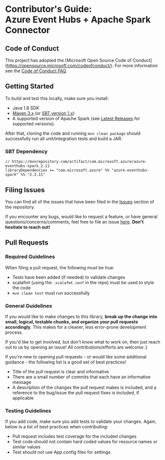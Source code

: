 # Contributor's Guide:<br>Azure Event Hubs + Apache Spark Connector 

## Code of Conduct

This project has adopted the [Microsoft Open Source Code of Conduct]
(https://opensource.microsoft.com/codeofconduct/). For more information 
see the [Code of Conduct FAQ](https://opensource.microsoft.com/codeofconduct/faq/). 

## Getting Started

To build and test this locally, make sure you install:
- Java 1.8 SDK
- [Maven 3.x](https://maven.apache.org/download.cgi) (or [SBT version 1.x](https://www.scala-sbt.org/1.x/docs/index.html))
- A supported version of Apache Spark (see [Latest Releases](/README.md#latest-releases) for supported versions). 

After that, cloning the code and running `mvn clean package` should successfully 
run all unit/integration tests and build a JAR. 
 
### SBT Dependency

    // https://mvnrepository.com/artifact/com.microsoft.azure/azure-eventhubs-spark_2.11
    libraryDependencies += "com.microsoft.azure" %% "azure-eventhubs-spark" %% "2.3.11"
 
## Filing Issues

You can find all of the issues that have been filed in the [Issues](https://github.com/Azure/spark-eventhubs/issues) 
section of the repository.

If you encounter any bugs, would like to request a feature, or have general 
questions/concerns/comments, feel free to file an issue [here](https://github.com/Azure/spark-eventhubs/issues/new).
**Don't hesitate to reach out!**

## Pull Requests

### Required Guidelines

When filing a pull request, the following must be true:

- Tests have been added (if needed) to validate changes
- scalafmt (using the `.scalafmt.conf` in the repo) must be used to style the code 
- `mvn clean test` must run successfully  

### General Guidelines

If you would like to make changes to this library, **break up the change into small, 
logical, testable chunks, and organize your pull requests accordingly**. This makes 
for a cleaner, less error-prone development process. 

If you'd like to get involved, but don't know what to work on, then just reach out to 
us by opening an issue! All contributions/efforts are welcome :) 

If you're new to opening pull requests - or would like some additional guidance - the 
following list is a good set of best practices! 

- Title of the pull request is clear and informative
- There are a small number of commits that each have an informative message
- A description of the changes the pull request makes is included, and a reference to the bug/issue the pull request fixes is included, if applicable

### Testing Guidelines

If you add code, make sure you add tests to validate your changes. Again, below is a 
list of best practices when contributing: 

- Pull request includes test coverage for the included changes
- Test code should not contain hard coded values for resource names or similar values
- Test should not use App.config files for settings
